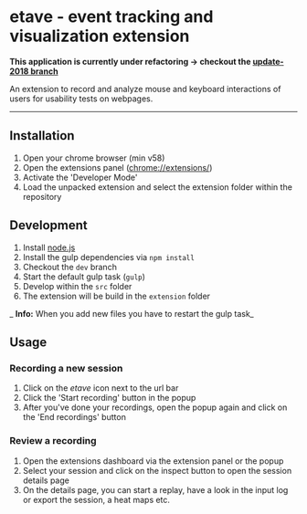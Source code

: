 # etave - event tracking and visualization extension

__This application is currently under refactoring -> checkout the [update-2018 branch](https://github.com/RomanKol/etave/tree/update-2018)__

An extension to record and analyze mouse and keyboard interactions of users for usability tests on webpages.

---

## Installation
1. Open your chrome browser (min v58)
2. Open the extensions panel ([chrome://extensions/](chrome://extensions/))
3. Activate the 'Developer Mode'
4. Load the unpacked extension and select the extension folder within the repository

## Development
1. Install [node.js](https://nodejs.org/en/download/)
2. Install the gulp dependencies via `npm install`
3. Checkout the `dev` branch
4. Start the default gulp task (`gulp`)
5. Develop within the `src` folder
6. The extension will be build in the `extension` folder

_ __Info:__ When you add new files you have to restart the gulp task_

## Usage

### Recording a new session
1. Click on the _etave_ icon next to the url bar
2. Click the 'Start recording' button in the popup
3. After you've done your recordings, open the popup again and click on the 'End recordings' button

### Review a recording
1. Open the extensions dashboard via the extension panel or the popup
2. Select your session and click on the inspect button to open the session details page
3. On the details page, you can start a replay, have a look in the input log or export the session, a heat maps etc.
